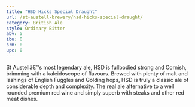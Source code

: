 ```yaml
---
title: "HSD Hicks Special Draught"
url: /st-austell-brewery/hsd-hicks-special-draught/
category: British Ale
style: Ordinary Bitter
abv: 5
ibu: 0
srm: 0
upc: 0
---
```

St Austellâ€™s most legendary ale, HSD is fullbodied strong and Cornish, brimming with a kaleidoscope of flavours. Brewed with plenty of malt and lashings of English Fuggles and Golding hops, HSD is truly a classic ale of considerable depth and complexity. The real ale alternative to a well rounded premium red wine and simply superb with steaks and other red meat dishes.
